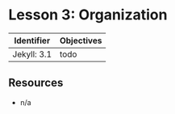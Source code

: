# Lesson 3: Organization

Identifier   | Objectives
-------------|------------
Jekyll: 3.1  | todo


## Resources

- n/a